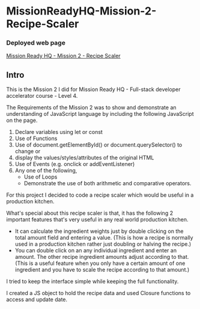 # MissionReadyHQ-Mission-2-Recipe-Scaler

### Deployed web page
[Mission Ready HQ - Mission 2 - Recipe Scaler](https://romeshl.github.io/MissionReadyHQ-Mission-2-Recipe-Scaler/index.html) 

## Intro
This is the Mission 2 I did for Mission Ready HQ - Full-stack developer accelerator course - Level 4.

The Requirements of the Mission 2 was to show and demonstrate an understanding of JavaScript language by including the following JavaScript on the page.

1. Declare variables using let or const 
2. Use of Functions 
3. Use of document.getElementById() or document.querySelector() to change or 
4. display the values/styles/attributes of the original HTML 
5. Use of Events (e.g. onclick or addEventListener) 
6. Any one of the following,
    - Use of Loops
    - Demonstrate the use of both arithmetic and comparative operators.

For this project I decided to code a recipe scaler which would be useful in a production kitchen.

What's special about this recipe scaler is that, it has the following 2 important features that's very useful in any real world production kitchen.
- It can calculate the ingredient weights just by double clicking on the total amount field and entering a value. (This is how a recipe is normally used in a production kitchen rather just doubling or halving the recipe.)
- You can double click on an any individual ingredient and enter an amount. The other recipe ingredient amounts adjust according to that. (This is a useful feature when you only have a certain amount of one ingredient and you have to scale the recipe according to that amount.) 

I tried to keep the interface simple while keeping the full functionality. 

I created a JS object to hold the recipe data and used Closure functions to access and update date. 
